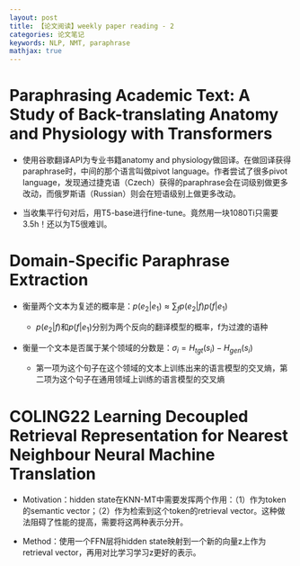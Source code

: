 ```yaml
---
layout: post
title: 【论文阅读】weekly paper reading - 2
categories: 论文笔记
keywords: NLP, NMT, paraphrase
mathjax: true
---
```


# Paraphrasing Academic Text: A Study of Back-translating Anatomy and Physiology with Transformers

+ 使用谷歌翻译API为专业书籍anatomy and physiology做回译。在做回译获得paraphrase时，中间的那个语言叫做pivot language。作者尝试了很多pivot language，发现通过捷克语（Czech）获得的paraphrase会在词级别做更多改动，而俄罗斯语（Russian）则会在短语级别上做更多改动。  

+ 当收集平行句对后，用T5-base进行fine-tune。竟然用一块1080Ti只需要3.5h！还以为T5很难训。

# Domain-Specific Paraphrase Extraction
+ 衡量两个文本为复述的概率是：$p(e_2|e_1) \approx \sum_f p(e_2|f)p(f|e_1)$  
    + $p(e_2|f)$和$p(f|e_1)$分别为两个反向的翻译模型的概率，f为过渡的语种  

+ 衡量一个文本是否属于某个领域的分数是：$\sigma_i=H_{t g t}\left(s_i\right)-H_{g e n}\left(s_i\right)$  
    + 第一项为这个句子在这个领域的文本上训练出来的语言模型的交叉熵，第二项为这个句子在通用领域上训练的语言模型的交叉熵  


# COLING22 Learning Decoupled Retrieval Representation for Nearest Neighbour Neural Machine Translation  

+ Motivation：hidden state在KNN-MT中需要发挥两个作用：（1）作为token的semantic vector；（2）作为检索到这个token的retrieval vector。这种做法阻碍了性能的提高，需要将这两种表示分开。  

+ Method：使用一个FFN层将hidden state映射到一个新的向量z上作为retrieval vector，再用对比学习学习z更好的表示。  
